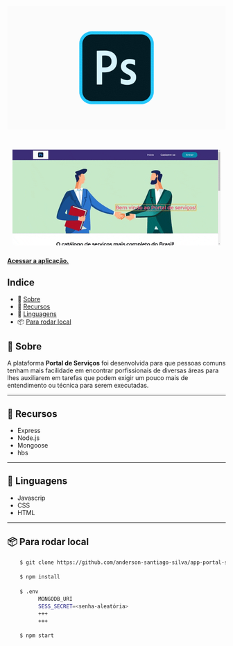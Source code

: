 
<h1 align="center">
    <img class="logo" src="./public/images/logo.gif">
</h1>


<h1 align="center">
    <img class="logo" src="./public/images/preview.gif">
</h1>

<h4>
    <a href="https://app-portal-de-servicos.herokuapp.com/">Acessar a aplicação.</a>
</h4>

## Indice
- 🔖 [Sobre](#-Sobre)
- 🧰 [Recursos](#-recursos)
- 📝 [Linguagens](#-linguagens)
- 📦 [Para rodar local](#-para-rodar-local)

## 🔖 Sobre

A plataforma **Portal de Serviços** foi desenvolvida para que pessoas comuns tenham mais facilidade em encontrar porfissionais de diversas áreas para lhes auxiliarem em tarefas que podem exigir um pouco mais de entendimento ou técnica para serem executadas.

---

## 🧰 Recursos

- Express
- Node.js
- Mongoose
- hbs

---

## 📝 Linguagens

- Javascrip
- CSS
- HTML

---

## 📦 Para rodar local

```bash
    $ git clone https://github.com/anderson-santiago-silva/app-portal-servicos.git

    $ npm install

    $ .env
          MONGODB_URI 
          SESS_SECRET=<senha-aleatória>
          +++
          +++

    $ npm start
```



